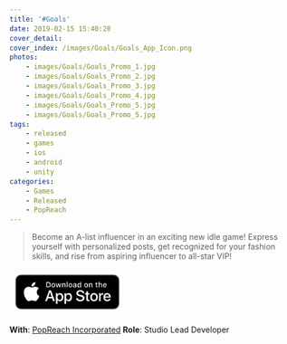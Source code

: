 ```yaml
---
title: '#Goals'
date: 2019-02-15 15:40:20
cover_detail: 
cover_index: /images/Goals/Goals_App_Icon.png
photos: 
	- images/Goals/Goals_Promo_1.jpg
	- images/Goals/Goals_Promo_2.jpg
	- images/Goals/Goals_Promo_3.jpg
	- images/Goals/Goals_Promo_4.jpg
	- images/Goals/Goals_Promo_5.jpg
	- images/Goals/Goals_Promo_5.jpg
tags:
	- released
	- games
	- ios
	- android
	- unity
categories:
	- Games
	- Released
	- PopReach
---
```


>Become an A-list influencer in an exciting new idle game! Express yourself with personalized posts, get recognized for your fashion skills, and rise from aspiring influencer to all-star VIP!

<a style="border-bottom:0px;" href="https://apps.apple.com/us/app/goals/id1437822693"> <img src="/images/app-store-badge.svg" alt="Link to game on App Store" style="width: 185px;padding: 10px;"/></a>

**With**: [PopReach Incorporated](https://www.popreach.com/)
**Role**: Studio Lead Developer